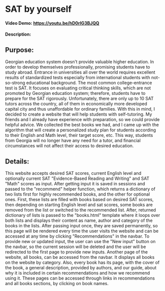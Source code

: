 # SAT by yourself

#### Video Demo: <https://youtu.be/hD0rlG3BJQQ>

#### Description:

## Purpose:

Georgian education system doesn't provide valuable higher education. In order to develop themselves professionally, promising students have to study abroad. Entrance in universities all over the world requires excellent results of standardized tests especially from international students with not-so-strong educational background. The most common college-entrance test is SAT. It focuses on evaluating critical thinking skills, which are not promoted by Georgian education system; therefore, students have to prepare for the SAT rigorously. Unfortunately, there are only up to 10 SAT tutors across the country, all of them in economically more developed capital city and thus unaffordable for ordinary families.
With this in mind, I decided to create a website that will help students with self-tutoring. My friends and I already have experience with preparation, so we could provide helpful advice. We collected the best books we had, and I came up with the algorithm that will create a personalized study plan for students according to their English and Math level, their target score, etc. This way, students from Georgia will no longer have any need for a tutor, and financial circumstances will not affect their access to desired education.

## Details:

This website accepts desired SAT scores, current English level and optionally current SAT "Evidence-Based Reading and Writing" and SAT "Math" scores as input. After getting input it is saved in sessions and passed to the "recommend" helper function, which returns a dictionary of two lists first for highly recommended books, and the other for optional ones. First, these lists are filled with books based on desired SAT scores, then depending on starting English level and sat scores, some books are removed from the list or switched to the recommended list. After, returned dictionary of lists is passed to the "books.html" template where it loops over both lists and displays their content as name, author and category of the books in the lists. After passing input once, they are saved permanently, so this page will be rendered every time the user visits the website and can be accessed at any time by clicking "Recommendations" in the navbar. To provide new or updated input, the user can use the "New input" button on the navbar, so the current session will be deleted and the user will be redirected to the first page to provide new inputs.
Another page of the website, all books, can be accessed from the navbar. It displays all books on the website by category. Also, every book has its page, with the cover of the book, a general description, provided by authors, and our guide, about why it is included in certain recommendations and how we recommend using it. These pages can be accessed through links in recommendations and all books sections, by clicking on book names.
